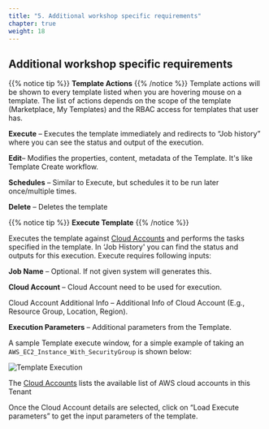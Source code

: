 ```yaml
---
title: "5. Additional workshop specific requirements"
chapter: true
weight: 18
---
```


## Additional workshop specific requirements

{{% notice tip %}}
**Template Actions​**
{{% /notice %}}
Template actions will be shown to every template listed when you are hovering mouse on a template. The list of actions depends on the scope of the template (Marketplace, My Templates) and the RBAC access for templates that user has.​

**Execute** – Executes the template immediately and redirects to “Job history” where you can see the status and output of the execution.  ​

**Edit**– Modifies the properties, content, metadata of the Template. It's like Template Create workflow.  ​

**Schedules** – Similar to Execute, but schedules it to be run later once/multiple times. ​

**Delete** – Deletes the template ​

{{% notice tip %}}
**Execute Template​**
{{% /notice %}}

Executes the template against [Cloud Accounts](https://docs.corestack.io/manage-cloud-accounts/) and performs the tasks specified in the template. In ‘Job History' you can find the status and outputs for this execution. Execute requires following inputs: ​

**Job Name** – Optional. If not given system will generates this. ​

**Cloud Account** – Cloud Account need to be used for execution. ​

Cloud Account Additional Info – Additional Info of Cloud Account (E.g., Resource Group, Location, Region). ​

**Execution Parameters** – Additional parameters from the Template.​

A sample Template execute window, for a simple example of taking an `AWS_EC2_Instance_With_SecurityGroup` is shown below:​

  ![Template Execution](/images/templaterun.gif)

The [Cloud Accounts](https://docs.corestack.io/manage-cloud-accounts/) lists the available list of AWS cloud accounts in this Tenant​

Once the Cloud Account details are selected, click on “Load Execute parameters” to get the input parameters of the template.
